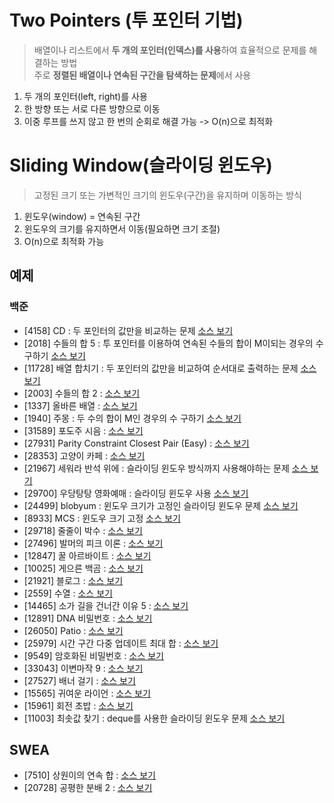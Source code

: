 # Two Pointers (투 포인터 기법)
> 배열이나 리스트에서 **두 개의 포인터(인덱스)를 사용**하여 효율적으로 문제를 해결하는 방법  
> 주로 **정렬된 배열이나 연속된 구간을 탐색하는 문제**에서 사용

1. 두 개의 포인터(left, right)를 사용
2. 한 방향 또는 서로 다른 방향으로 이동
3. 이중 루프를 쓰지 않고 한 번의 순회로 해결 가능 -> O(n)으로 최적화

# Sliding Window(슬라이딩 윈도우)
> 고정된 크기 또는 가변적인 크기의 윈도우(구간)을 유지하며 이동하는 방식

1. 윈도우(window) = 연속된 구간
2. 윈도우의 크기를 유지하면서 이동(필요하면 크기 조절)
3. O(n)으로 최적화 가능



## 예제
### 백준
- [4158] CD : 두 포인터의 값만을 비교하는 문제 [소스 보기](https://github.com/YunSuJeong/BAEKJOON/tree/main/%EB%B0%B1%EC%A4%80/Silver/4158.%E2%80%85CD)
- [2018] 수들의 합 5 : 투 포인터를 이용하여 연속된 수들의 합이 M이되는 경우의 수 구하기 [소스 보기](https://github.com/YunSuJeong/BAEKJOON/tree/main/%EB%B0%B1%EC%A4%80/Silver/2018.%E2%80%85%EC%88%98%EB%93%A4%EC%9D%98%E2%80%85%ED%95%A9%E2%80%855)
- [11728] 배열 합치기 : 두 포인터의 값만을 비교하여 순서대로 출력하는 문제 [소스 보기](https://github.com/YunSuJeong/BAEKJOON/tree/main/%EB%B0%B1%EC%A4%80/Silver/11728.%E2%80%85%EB%B0%B0%EC%97%B4%E2%80%85%ED%95%A9%EC%B9%98%EA%B8%B0)
- [2003] 수들의 합 2 : [소스 보기](https://github.com/YunSuJeong/BAEKJOON/tree/main/%EB%B0%B1%EC%A4%80/Silver/2003.%E2%80%85%EC%88%98%EB%93%A4%EC%9D%98%E2%80%85%ED%95%A9%E2%80%852)
- [1337] 올바른 배열 : [소스 보기](https://github.com/YunSuJeong/BAEKJOON/tree/main/%EB%B0%B1%EC%A4%80/Silver/1337.%E2%80%85%EC%98%AC%EB%B0%94%EB%A5%B8%E2%80%85%EB%B0%B0%EC%97%B4)
- [1940] 주몽 : 두 수의 합이 M인 경우의 수 구하기 [소스 보기](https://github.com/YunSuJeong/BAEKJOON/tree/main/%EB%B0%B1%EC%A4%80/Silver/1940.%E2%80%85%EC%A3%BC%EB%AA%BD)
- [31589] 포도주 시음 : [소스 보기](https://github.com/YunSuJeong/BAEKJOON/tree/main/%EB%B0%B1%EC%A4%80/Silver/31589.%E2%80%85%ED%8F%AC%EB%8F%84%EC%A3%BC%E2%80%85%EC%8B%9C%EC%9D%8C)
- [27931] Parity Constraint Closest Pair (Easy) : [소스 보기](https://github.com/YunSuJeong/BAEKJOON/tree/main/%EB%B0%B1%EC%A4%80/Silver/27931.%E2%80%85Parity%E2%80%85Constraint%E2%80%85Closest%E2%80%85Pair%E2%80%85%EF%BC%88Easy%EF%BC%89)
- [28353] 고양이 카페 : [소스 보기](https://github.com/YunSuJeong/BAEKJOON/tree/main/%EB%B0%B1%EC%A4%80/Silver/28353.%E2%80%85%EA%B3%A0%EC%96%91%EC%9D%B4%E2%80%85%EC%B9%B4%ED%8E%98)
- [21967] 세워라 반석 위에 : 슬라이딩 윈도우 방식까지 사용해야하는 문제 [소스 보기]()
- [29700] 우당탕탕 영화예매 : 슬라이딩 윈도우 사용 [소스 보기](https://github.com/YunSuJeong/BAEKJOON/tree/main/%EB%B0%B1%EC%A4%80/Silver/29700.%E2%80%85%EC%9A%B0%EB%8B%B9%ED%83%95%ED%83%95%E2%80%85%EC%98%81%ED%99%94%EC%98%88%EB%A7%A4)
- [24499] blobyum : 윈도우 크기가 고정인 슬라이딩 윈도우 문제 [소스 보기](https://github.com/YunSuJeong/BAEKJOON/tree/main/%EB%B0%B1%EC%A4%80/Silver/24499.%E2%80%85blobyum)
- [8933] MCS : 윈도우 크기 고정 [소스 보기](https://github.com/YunSuJeong/BAEKJOON/tree/main/%EB%B0%B1%EC%A4%80/Silver/8933.%E2%80%85MCS)
- [29718] 줄줄이 박수 : [소스 보기](https://github.com/YunSuJeong/Coding-Test/tree/main/%EB%B0%B1%EC%A4%80/Silver/29718.%E2%80%85%EC%A4%84%EC%A4%84%EC%9D%B4%E2%80%85%EB%B0%95%EC%88%98)
- [27496] 발머의 피크 이론 : [소스 보기](https://github.com/YunSuJeong/Coding-Test/tree/main/%EB%B0%B1%EC%A4%80/Silver/27496.%E2%80%85%EB%B0%9C%EB%A8%B8%EC%9D%98%E2%80%85%ED%94%BC%ED%81%AC%E2%80%85%EC%9D%B4%EB%A1%A0)
- [12847] 꿀 아르바이트 : [소스 보기](https://github.com/YunSuJeong/Coding-Test/tree/main/%EB%B0%B1%EC%A4%80/Silver/12847.%E2%80%85%EA%BF%80%E2%80%85%EC%95%84%EB%A5%B4%EB%B0%94%EC%9D%B4%ED%8A%B8)
- [10025] 게으른 백곰 : [소스 보기](https://github.com/YunSuJeong/Coding-Test/tree/main/%EB%B0%B1%EC%A4%80/Silver/10025.%E2%80%85%EA%B2%8C%EC%9C%BC%EB%A5%B8%E2%80%85%EB%B0%B1%EA%B3%B0)
- [21921] 블로그 : [소스 보기](https://github.com/YunSuJeong/Coding-Test/tree/main/%EB%B0%B1%EC%A4%80/Silver/21921.%E2%80%85%EB%B8%94%EB%A1%9C%EA%B7%B8)
- [2559] 수열 : [소스 보기](https://github.com/YunSuJeong/Coding-Test/tree/main/%EB%B0%B1%EC%A4%80/Silver/2559.%E2%80%85%EC%88%98%EC%97%B4)
- [14465] 소가 길을 건너간 이유 5 : [소스 보기](https://github.com/YunSuJeong/Coding-Test/tree/main/%EB%B0%B1%EC%A4%80/Silver/14465.%E2%80%85%EC%86%8C%EA%B0%80%E2%80%85%EA%B8%B8%EC%9D%84%E2%80%85%EA%B1%B4%EB%84%88%EA%B0%84%E2%80%85%EC%9D%B4%EC%9C%A0%E2%80%855)
- [12891] DNA 비밀번호 : [소스 보기](https://github.com/YunSuJeong/Coding-Test/tree/main/%EB%B0%B1%EC%A4%80/Silver/12891.%E2%80%85DNA%E2%80%85%EB%B9%84%EB%B0%80%EB%B2%88%ED%98%B8)
- [26050] Patio : [소스 보기](https://github.com/YunSuJeong/Coding-Test/tree/main/%EB%B0%B1%EC%A4%80/Silver/26050.%E2%80%85Patio)
- [25979] 시간 구간 다중 업데이트 최대 합 : [소스 보기](https://github.com/YunSuJeong/Coding-Test/tree/main/%EB%B0%B1%EC%A4%80/Silver/25979.%E2%80%85%EC%8B%9C%EA%B0%84%E2%80%85%EA%B5%AC%EA%B0%84%E2%80%85%EB%8B%A4%EC%A4%91%E2%80%85%EC%97%85%EB%8D%B0%EC%9D%B4%ED%8A%B8%E2%80%85%EC%B5%9C%EB%8C%80%E2%80%85%ED%95%A9)
- [9549] 암호화된 비밀번호 : [소스 보기](https://github.com/YunSuJeong/Coding-Test/tree/main/%EB%B0%B1%EC%A4%80/Silver/9549.%E2%80%85%EC%95%94%ED%98%B8%ED%99%94%EB%90%9C%E2%80%85%EB%B9%84%EB%B0%80%EB%B2%88%ED%98%B8)
- [33043] 이변마작 9 : [소스 보기](https://github.com/YunSuJeong/Coding-Test/tree/main/%EB%B0%B1%EC%A4%80/Silver/33043.%E2%80%85%EC%9D%B4%EB%B3%80%EB%A7%88%EC%9E%91%E2%80%859)
- [27527] 배너 걸기 : [소스 보기](https://github.com/YunSuJeong/Coding-Test/tree/main/%EB%B0%B1%EC%A4%80/Silver/27527.%E2%80%85%EB%B0%B0%EB%84%88%E2%80%85%EA%B1%B8%EA%B8%B0)
- [15565] 귀여운 라이언 : [소스 보기](https://github.com/YunSuJeong/Coding-Test/tree/main/%EB%B0%B1%EC%A4%80/Silver/15565.%E2%80%85%EA%B7%80%EC%97%AC%EC%9A%B4%E2%80%85%EB%9D%BC%EC%9D%B4%EC%96%B8)
- [15961] 회전 초밥 : [소스 보기](https://github.com/YunSuJeong/Coding-Test/tree/main/%EB%B0%B1%EC%A4%80/Gold/15961.%E2%80%85%ED%9A%8C%EC%A0%84%E2%80%85%EC%B4%88%EB%B0%A5)
- [11003] 최솟값 찾기 : deque를 사용한 슬라이딩 윈도우 문제 [소스 보기](https://github.com/YunSuJeong/Coding-Test/tree/main/%EB%B0%B1%EC%A4%80/Platinum/11003.%E2%80%85%EC%B5%9C%EC%86%9F%EA%B0%92%E2%80%85%EC%B0%BE%EA%B8%B0)

## SWEA
- [7510] 상원이의 연속 합 : [소스 보기](https://github.com/YunSuJeong/Coding-Test/tree/main/SWEA/D3/7510.%E2%80%85%EC%83%81%EC%9B%90%EC%9D%B4%EC%9D%98%E2%80%85%EC%97%B0%EC%86%8D%E2%80%85%ED%95%A9)
- [20728] 공평한 분배 2 : [소스 보기](https://github.com/YunSuJeong/Coding-Test/tree/main/SWEA/D3/20728.%E2%80%85%EA%B3%B5%ED%8F%89%ED%95%9C%E2%80%85%EB%B6%84%EB%B0%B0%E2%80%852)
